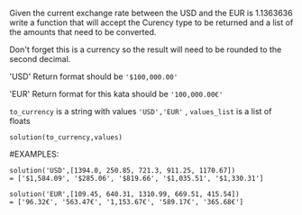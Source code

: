 Given the current exchange rate between the USD and the EUR is 1.1363636 write a function that will accept the Curency type to be returned and a list of the amounts that need to be converted.

Don't forget this is a currency so the result will need to be rounded to the second decimal. 

'USD' Return format should be `'$100,000.00'`

'EUR' Return format for this kata should be `'100,000.00€'`

`to_currency` is a string with values `'USD','EUR'` , `values_list` is a list of floats

`solution(to_currency,values)`


#EXAMPLES: 

```
solution('USD',[1394.0, 250.85, 721.3, 911.25, 1170.67]) 
= ['$1,584.09', '$285.06', '$819.66', '$1,035.51', '$1,330.31']

solution('EUR',[109.45, 640.31, 1310.99, 669.51, 415.54]) 
= ['96.32€', '563.47€', '1,153.67€', '589.17€', '365.68€']



```

